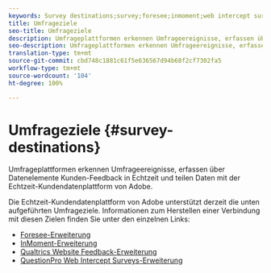 ```yaml
---
keywords: Survey destinations;survey;foresee;inmoment;web intercept surveys;qualtrics
title: Umfrageziele
seo-title: Umfrageziele
description: Umfrageplattformen erkennen Umfrageereignisse, erfassen über Datenelemente Kunden-Feedback in Echtzeit und teilen Daten mit der Echtzeit-Kundendatenplattform von Adobe.
seo-description: Umfrageplattformen erkennen Umfrageereignisse, erfassen über Datenelemente Kunden-Feedback in Echtzeit und teilen Daten mit der Echtzeit-Kundendatenplattform von Adobe.
translation-type: tm+mt
source-git-commit: cbd748c1881c61f5e636567d94b68f2cf7302fa5
workflow-type: tm+mt
source-wordcount: '104'
ht-degree: 100%

---
```



# Umfrageziele {#survey-destinations}

Umfrageplattformen erkennen Umfrageereignisse, erfassen über Datenelemente Kunden-Feedback in Echtzeit und teilen Daten mit der Echtzeit-Kundendatenplattform von Adobe.

Die Echtzeit-Kundendatenplattform von Adobe unterstützt derzeit die unten aufgeführten Umfrageziele. Informationen zum Herstellen einer Verbindung mit diesen Zielen finden Sie unter den einzelnen Links:

* [Foresee-Erweiterung](/help/rtcdp/destinations/foresee-extension.md)
* [InMoment-Erweiterung](/help/rtcdp/destinations/inmoment-extension.md)
* [Qualtrics Website Feedback-Erweiterung](qualtrics-extension.md)
* [QuestionPro Web Intercept Surveys-Erweiterung](/help/rtcdp/destinations/web-intercept-surveys-extension.md)
